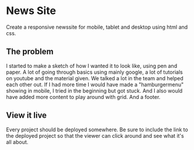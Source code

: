 # News Site

Create a responsive newssite for mobile, tablet and desktop using html and css.

## The problem

I started to make a sketch of how I wanted it to look like, using pen and paper. A lot of going through basics using mainly google, a lot of tutorials on youtube and the material given. We talked a lot in the team and helped each other out. If I had more time I would have made a "hamburgermenu" showing in mobile, I tried in the beginning but got stuck. And I also would have added more content to play around with grid. And a footer.

## View it live
Every project should be deployed somewhere. Be sure to include the link to the deployed project so that the viewer can click around and see what it's all about.
